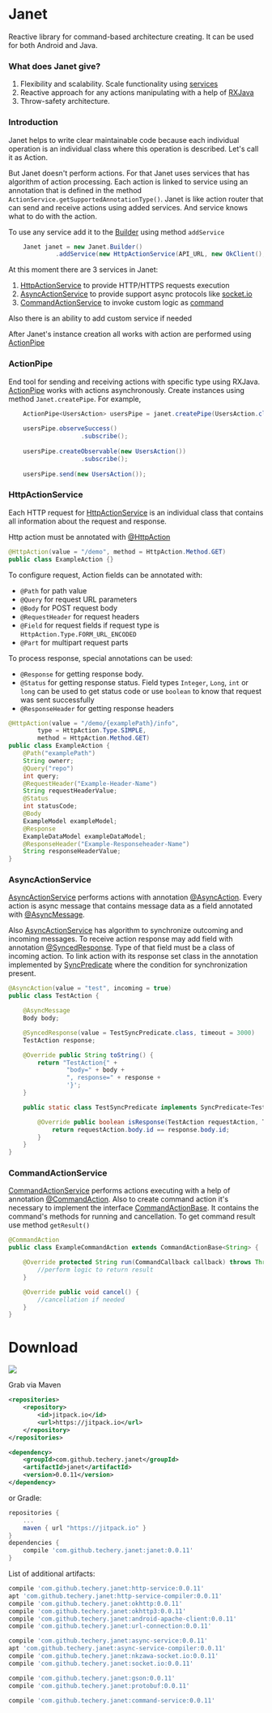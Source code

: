 # Janet

Reactive library for command-based architecture creating. It can be used for both Android and Java.

### What does Janet give?

1. Flexibility and scalability. Scale functionality using [services](/janet/src/main/java/io/techery/janet/ActionService.java)
2. Reactive approach for any actions manipulating with a help of [RXJava](https://github.com/ReactiveX/RxJava)
3. Throw-safety architecture.
 
### Introduction

Janet helps to write clear maintainable code because each individual operation is an individual class where this operation is described. Let's call it as Action. 

But Janet doesn't perform actions. For that Janet uses services that has algorithm of action processing. Each action is linked to service using an annotation that is defined in the method `ActionService.getSupportedAnnotationType()`. Janet is like action router that can send and receive actions using added services. And service knows what to do with the action. 

To use any service add it to the [Builder](/janet/src/main/java/io/techery/janet/Janet.java) using method `addService`

```java
    Janet janet = new Janet.Builder()
             .addService(new HttpActionService(API_URL, new OkClient(), new GsonConverter(new Gson())))
```

At this moment there are 3 services in Janet:

1. [HttpActionService](#httpactionservice) to provide HTTP/HTTPS requests execution
2. [AsyncActionService](#asyncactionservice) to provide support async protocols like [socket.io](http://socket.io/)
3. [CommandActionService](#commandactionservice) to invoke custom logic as [command](#https://en.wikipedia.org/wiki/Command_pattern)   

Also there is an ability to add custom service if needed

After Janet's instance creation all works with action are performed using [ActionPipe](#ActionPipe)  

### ActionPipe

End tool for sending and receiving actions with specific type using RXJava. [ActionPipe](/janet/src/main/java/io/techery/janet/ActionPipe.java) works with actions asynchronously. Create instances using method `Janet.createPipe`.
For example,
```java
    ActionPipe<UsersAction> usersPipe = janet.createPipe(UsersAction.class);
    
    usersPipe.observeSuccess()
                    .subscribe();
    
    usersPipe.createObservable(new UsersAction())
                    .subscribe();
    
    usersPipe.send(new UsersAction());
```


###  HttpActionService

Each HTTP request for [HttpActionService](/janet-http/http-service/src/main/java/io/techery/janet/HttpActionService.java) is an individual class that contains all information about the request and response.  

Http action must be annotated with [@HttpAction](/janet-http/http-service/src/main/java/io/techery/janet/http/annotations/HttpAction.java)
```java
@HttpAction(value = "/demo", method = HttpAction.Method.GET)
public class ExampleAction {}
```

To configure request, Action fields can be annotated with:
* `@Path` for path value
* `@Query` for request URL parameters
* `@Body` for POST request body
* `@RequestHeader` for request headers
* `@Field` for request fields if request type is `HttpAction.Type.FORM_URL_ENCODED`
* `@Part` for multipart request parts

To process response, special annotations can be used:
* `@Response` for getting response body.
* `@Status` for getting response status. Field types `Integer`, `Long`, `int` or `long` can be used to get status code or use `boolean` to know that request was sent successfully
* `@ResponseHeader` for getting response headers

```java
@HttpAction(value = "/demo/{examplePath}/info",
        type = HttpAction.Type.SIMPLE,
        method = HttpAction.Method.GET)
public class ExampleAction {
    @Path("examplePath")
    String ownerr;
    @Query("repo")
    int query;
    @RequestHeader("Example-Header-Name")
    String requestHeaderValue;
    @Status
    int statusCode;
    @Body
    ExampleModel exampleModel;
    @Response
    ExampleDataModel exampleDataModel;
    @ResponseHeader("Example-Responseheader-Name")
    String responseHeaderValue;
}
```

### AsyncActionService

[AsyncActionService](/janet-async/async-service/src/main/java/io/techery/janet/AsyncActionService.java) performs actions with annotation [@AsyncAction](/janet-async/async-service/src/main/java/io/techery/janet/async/annotations/AsyncAction.java). Every action is async message that contains message data as a field annotated with [@AsyncMessage](/janet-async/async-service/src/main/java/io/techery/janet/async/annotations/AsyncMessage.java).
 
Also [AsyncActionService](/master/janet-async/async-service/src/main/java/io/techery/janet/AsyncActionService.java) has algorithm to synchronize outcoming and incoming messages. To receive action response may add field with annotation [@SyncedResponse](/master/janet-async/async-service/src/main/java/io/techery/janet/async/annotations/SyncedResponse.java). Type of that field must be a class of incoming action. To link action with its response set class in the annotation implemented by [SyncPredicate](/janet-async/async-service/src/main/java/io/techery/janet/async/SyncPredicate.java) where the condition for synchronization present.
```java
@AsyncAction(value = "test", incoming = true)
public class TestAction {

    @AsyncMessage
    Body body;

    @SyncedResponse(value = TestSyncPredicate.class, timeout = 3000)
    TestAction response;

    @Override public String toString() {
        return "TestAction{" +
                "body=" + body +
                ", response=" + response +
                '}';
    }

    public static class TestSyncPredicate implements SyncPredicate<TestAction, TestAction> {

        @Override public boolean isResponse(TestAction requestAction, TestAction response) {
            return requestAction.body.id == response.body.id;
        }
    }
}
```

### CommandActionService

[CommandActionService](/janet-command/command-service/src/main/java/io/techery/janet/CommandActionService.java) performs actions executing with a help of annotation [@CommandAction](/janet-command/command-service/src/main/java/io/techery/janet/command/annotations/CommandAction.java). Also to create command action it's necessary to implement the interface [CommandActionBase](/janet-command/command-service/src/main/java/io/techery/janet/CommandActionBase.java). It contains the command's methods for running and cancellation. To get command result use method `getResult()`
 
```java
@CommandAction
public class ExampleCommandAction extends CommandActionBase<String> {

    @Override protected String run(CommandCallback callback) throws Throwable {
        //perform logic to return result
    }

    @Override public void cancel() {
        //cancellation if needed
    }
}
```
  

# Download 
[![](https://jitpack.io/v/techery/janet.svg)](https://jitpack.io/#techery/janet)

Grab via Maven
```xml
<repositories>
	<repository>
	    <id>jitpack.io</id>
        <url>https://jitpack.io</url>
	</repository>
</repositories>

<dependency>
    <groupId>com.github.techery.janet</groupId>
    <artifactId>janet</artifactId>
    <version>0.0.11</version>
</dependency>
```
or Gradle:
```groovy
repositories {
    ...
    maven { url "https://jitpack.io" }
}
dependencies {
    compile 'com.github.techery.janet:janet:0.0.11'
}
```

List of additional artifacts:
```groovy
compile 'com.github.techery.janet:http-service:0.0.11'
apt 'com.github.techery.janet:http-service-compiler:0.0.11'   
compile 'com.github.techery.janet:okhttp:0.0.11'
compile 'com.github.techery.janet:okhttp3:0.0.11'
compile 'com.github.techery.janet:android-apache-client:0.0.11'
compile 'com.github.techery.janet:url-connection:0.0.11'

compile 'com.github.techery.janet:async-service:0.0.11'
apt 'com.github.techery.janet:async-service-compiler:0.0.11'
compile 'com.github.techery.janet:nkzawa-socket.io:0.0.11'
compile 'com.github.techery.janet:socket.io:0.0.11'

compile 'com.github.techery.janet:gson:0.0.11'
compile 'com.github.techery.janet:protobuf:0.0.11'

compile 'com.github.techery.janet:command-service:0.0.11'
```
